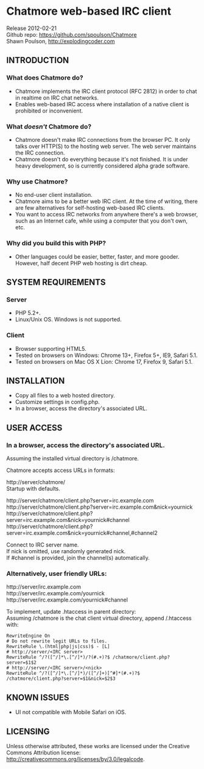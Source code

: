 Chatmore web-based IRC client
=============================

Release 2012-02-21  
Github repo: https://github.com/spoulson/Chatmore  
Shawn Poulson, http://explodingcoder.com

INTRODUCTION
------------

### What does Chatmore do?
 - Chatmore implements the IRC client protocol (RFC 2812) in order to chat in realtime on IRC chat networks.
 - Enables web-based IRC access where installation of a native client is prohibited or inconvenient.

### What *doesn't* Chatmore do?
 - Chatmore doesn't make IRC connections from the browser PC.  It only talks over HTTP(S) to the hosting web server.  The web server maintains the IRC connection.
 - Chatmore doesn't do everything because it's not finished.  It is under heavy development, so is currently considered alpha grade software.

### Why use Chatmore?
 - No end-user client installation.
 - Chatmore aims to be a better web IRC client.  At the time of writing, there are few alternatives for self-hosting web-based IRC clients.
 - You want to access IRC networks from anywhere there's a web browser, such as an Internet cafe, while using a computer that you don't own, etc.

### Why did you build this with PHP?
 - Other languages could be easier, better, faster, and more gooder.  However, half decent PHP web hosting is dirt cheap.

SYSTEM REQUIREMENTS
-------------------

### Server
 - PHP 5.2+.
 - Linux/Unix OS.  Windows is not supported.

### Client
 - Browser supporting HTML5.
 - Tested on browsers on Windows: Chrome 13+, Firefox 5+, IE9, Safari 5.1.
 - Tested on browsers on Mac OS X Lion: Chrome 17, Firefox 9, Safari 5.1.

INSTALLATION
------------

- Copy all files to a web hosted directory.
- Customize settings in config.php.
- In a browser, access the directory's associated URL.

USER ACCESS
-----------
### In a browser, access the directory's associated URL.  
 Assuming the installed virtual directory is /chatmore.  

 Chatmore accepts access URLs in formats:

http://server/chatmore/  
Startup with defaults.

http://server/chatmore/client.php?server=irc.example.com  
http://server/chatmore/client.php?server=irc.example.com&nick=yournick  
http://server/chatmore/client.php?server=irc.example.com&nick=yournick#channel  
http://server/chatmore/client.php?server=irc.example.com&nick=yournick#channel,#channel2

Connect to IRC server name.  
If nick is omitted, use randomly generated nick.  
If #channel is provided, join the channel(s) automatically.

### Alternatively, user friendly URLs:
http://server/irc.example.com  
http://server/irc.example.com/yournick  
http://server/irc.example.com/yournick#channel

To implement, update .htaccess in parent directory:  
Assuming /chatmore is the chat client virtual directory, append /.htaccess with:

    RewriteEngine On  
    # Do not rewrite legit URLs to files.  
    RewriteRule \.(html|php|js|css)$ - [L]
    # http://server/<IRC server>  
    RewriteRule ^/?([^/]*\.[^/]*)/?(#.+)?$ /chatmore/client.php?server=$1$2  
    # http://server/<IRC server>/<nick>  
    RewriteRule ^/?([^/]*\.[^/]*)/([^/]+)[^#]*(#.+)?$ /chatmore/client.php?server=$1&nick=$2$3

KNOWN ISSUES
------------
- UI not compatible with Mobile Safari on iOS.

LICENSING
---------

Unless otherwise attributed, these works are licensed under the Creative Commons Attribution license:  
http://creativecommons.org/licenses/by/3.0/legalcode.
